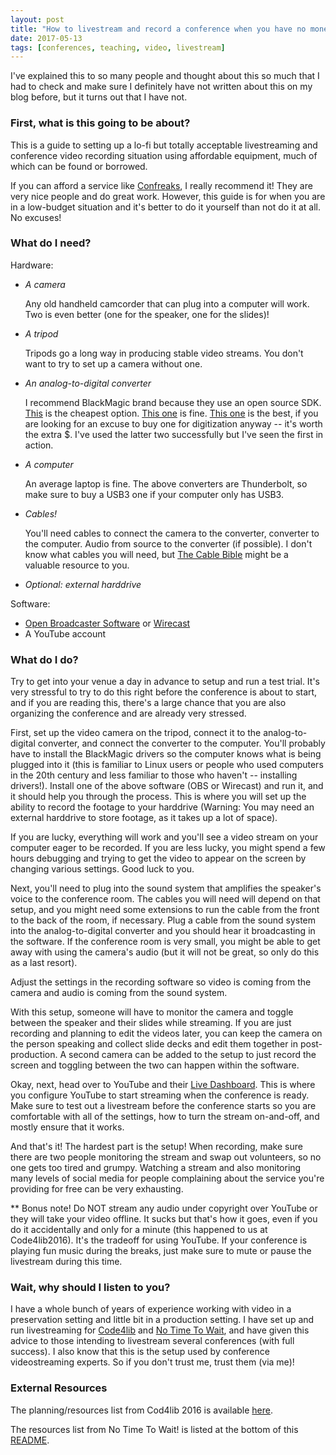 ```yaml
---
layout: post
title: "How to livestream and record a conference when you have no money"
date: 2017-05-13
tags: [conferences, teaching, video, livestream]
---
```


I've explained this to so many people and thought about this so much that I had to check and make sure I definitely have not written about this on my blog before, but it turns out that I have not.

### First, what is this going to be about?

This is a guide to setting up a lo-fi but totally acceptable livestreaming and conference video recording situation using affordable equipment, much of which can be found or borrowed.

If you can afford a service like [Confreaks](http://www.confreaks.com/), I really recommend it! They are very nice people and do great work. However, this guide is for when you are in a low-budget situation and it's better to do it yourself than not do it at all. No excuses!

### What do I need?

Hardware:
- *A camera*

   Any old handheld camcorder that can plug into a computer will work. Two is even better (one for the speaker, one for the slides)!
- *A tripod*

   Tripods go a long way in producing stable video streams. You don't want to try to set up a camera without one.
- *An analog-to-digital converter*

   I recommend BlackMagic brand because they use an open source SDK. [This](https://smile.amazon.com/gp/product/B009D91314/ref=s9_dcacsd_dcoop_bw_c_x_1_w) is the cheapest option. [This one](https://smile.amazon.com/Blackmagic-Design-Intensity-Shuttle-Thunderbolt/dp/B007ZDHDRS/) is fine. [This one](https://smile.amazon.com/Blackmagic-Design-Express-UltraStudio/dp/B008RTY2XC) is the best, if you are looking for an excuse to buy one for digitization anyway -- it's worth the extra $. I've used the latter two successfully but I've seen the first in action.
- *A computer*

   An average laptop is fine. The above converters are Thunderbolt, so make sure to buy a USB3 one if your computer only has USB3.
- *Cables!*

   You'll need cables to connect the camera to the converter, converter to the computer. Audio from source to the converter (if possible). I don't know what cables you will need, but [The Cable Bible](https://amiaopensource.github.io/cable-bible/) might be a valuable resource to you.

- *Optional: external harddrive*

Software:
- [Open Broadcaster Software](https://obsproject.com/) or [Wirecast](http://www.telestream.net/wirecastplay/landing.htm)
- A YouTube account

### What do I do?

Try to get into your venue a day in advance to setup and run a test trial. It's very stressful to try to do this right before the conference is about to start, and if you are reading this, there's a large chance that you are also organizing the conference and are already very stressed.

First, set up the video camera on the tripod, connect it to the analog-to-digital converter, and connect the converter to the computer. You'll probably have to install the BlackMagic drivers so the computer knows what is being plugged into it (this is familiar to Linux users or people who used computers in the 20th century and less familiar to those who haven't -- installing drivers!). Install one of the above software (OBS or Wirecast) and run it, and it should help you through the process. This is where you will set up the ability to record the footage to your harddrive (Warning: You may need an external harddrive to store footage, as it takes up a lot of space).

If you are lucky, everything will work and you'll see a video stream on your computer eager to be recorded. If you are less lucky, you might spend a few hours debugging and trying to get the video to appear on the screen by changing various settings.  Good luck to you.

Next, you'll need to plug into the sound system that amplifies the speaker's voice to the conference room. The cables you will need will depend on that setup, and you might need some extensions to run the cable from the front to the back of the room, if necessary. Plug a cable from the sound system into the analog-to-digital converter and you should hear it broadcasting in the software. If the conference room is very small, you might be able to get away with using the camera's audio (but it will not be great, so only do this as a last resort).

Adjust the settings in the recording software so video is coming from the camera and audio is coming from the sound system.

With this setup, someone will have to monitor the camera and toggle between the speaker and their slides while streaming. If you are just recording and planning to edit the videos later, you can keep the camera on the person speaking and collect slide decks and edit them together in post-production. A second camera can be added to the setup to just record the screen and toggling between the two can happen within the software.

Okay, next, head over to YouTube and their [Live Dashboard](https://www.youtube.com/live_dashboard). This is where you configure YouTube to start streaming when the conference is ready. Make sure to test out a livestream before the conference starts so you are comfortable with all of the settings, how to turn the stream on-and-off, and mostly ensure that it works.

And that's it! The hardest part is the setup! When recording, make sure there are two people monitoring the stream and swap out volunteers, so no one gets too tired and grumpy. Watching a stream and also monitoring many levels of social media for people complaining about the service you're providing for free can be very exhausting.

** Bonus note! Do NOT stream any audio under copyright over YouTube or they will take your video offline. It sucks but that's how it goes, even if you do it accidentally and only for a minute (this happened to us at Code4lib2016). It's the tradeoff for using YouTube. If your conference is playing fun music during the breaks, just make sure to mute or pause the livestream during this time.

### Wait, why should I listen to you?

I have a whole bunch of years of experience working with video in a preservation setting and little bit in a production setting. I have set up and run livestreaming for [Code4lib](https://code4lib.org/) and [No Time To Wait](https://github.com/preforma/notimetowait), and have given this advice to those intending to livestream several conferences (with full success). I also know that this is the setup used by conference videostreaming experts. So if you don't trust me, trust them (via me)!

### External Resources

The planning/resources list from Cod4lib 2016 is available [here](https://wiki.code4lib.org/2016_Video_Recording_%26_Streaming).

The resources list from No Time To Wait! is listed at the bottom of this [README](https://github.com/preforma/notimetowait#streaming).
